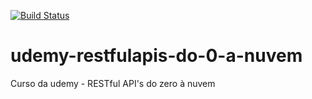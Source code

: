 [![Build Status](https://app.travis-ci.com/rfoliveira/udemy-restfulapis-do-0-a-nuvem.svg?branch=master)](https://app.travis-ci.com/rfoliveira/udemy-restfulapis-do-0-a-nuvem)

# udemy-restfulapis-do-0-a-nuvem
Curso da udemy - RESTful API's do zero à nuvem

